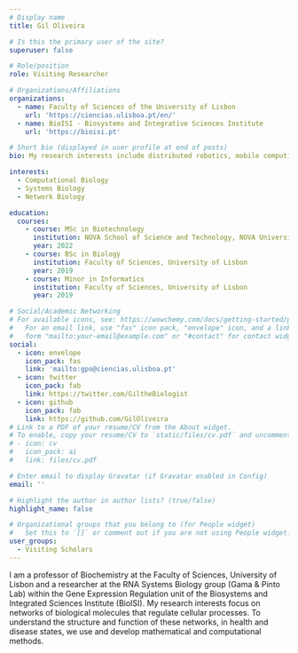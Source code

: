 ```yaml
---
# Display name
title: Gil Oliveira

# Is this the primary user of the site?
superuser: false

# Role/position
role: Visiting Researcher

# Organizations/Affiliations
organizations:
  - name: Faculty of Sciences of the University of Lisbon
    url: 'https://ciencias.ulisboa.pt/en/'
  - name: BioISI - Biosystems and Integrative Sciences Institute
    url: 'https://bioisi.pt'

# Short bio (displayed in user profile at end of posts)
bio: My research interests include distributed robotics, mobile computing and programmable matter.

interests:
  - Computational Biology
  - Systems Biology
  - Network Biology

education:
  courses:
    - course: MSc in Biotechnology
      institution: NOVA School of Science and Technology, NOVA University Lisbon
      year: 2022
    - course: BSc in Biology
      institution: Faculty of Sciences, University of Lisbon
      year: 2019
    - course: Minor in Informatics
      institution: Faculty of Sciences, University of Lisbon
      year: 2019

# Social/Academic Networking
# For available icons, see: https://wowchemy.com/docs/getting-started/page-builder/#icons
#   For an email link, use "fas" icon pack, "envelope" icon, and a link in the
#   form "mailto:your-email@example.com" or "#contact" for contact widget.
social:
  - icon: envelope
    icon_pack: fas
    link: 'mailto:gpo@ciencias.ulisboa.pt'
  - icon: twitter
    icon_pack: fab
    link: https://twitter.com/GiltheBiologist
  - icon: github
    icon_pack: fab
    link: https://github.com/GilOliveira
# Link to a PDF of your resume/CV from the About widget.
# To enable, copy your resume/CV to `static/files/cv.pdf` and uncomment the lines below.
# - icon: cv
#   icon_pack: ai
#   link: files/cv.pdf

# Enter email to display Gravatar (if Gravatar enabled in Config)
email: ''

# Highlight the author in author lists? (true/false)
highlight_name: false

# Organizational groups that you belong to (for People widget)
#   Set this to `[]` or comment out if you are not using People widget.
user_groups:
  - Visiting Scholars
---
```


I am a professor of Biochemistry at the Faculty of Sciences, University of Lisbon and a researcher at the RNA Systems Biology group (Gama & Pinto Lab) within the Gene Expression Regulation unit of the Biosystems and Integrated Sciences Institute (BioISI). My research interests focus on networks of biological molecules that regulate cellular processes. To understand the structure and function of these networks, in health and disease states, we use and develop mathematical and computational methods.
